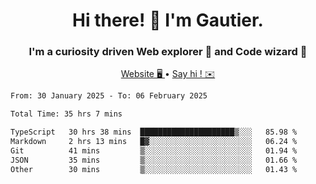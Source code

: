 <h1 align="center">Hi there! 👋 I'm Gautier.</h1>
<h3 align="center">I'm a curiosity driven Web explorer 🚀 and Code wizard 🧙</h3>

<p align="center">
  <a href="https://xisabla.github.io/">Website 🖥️ </a> •
  <a href="mailto:xisabla.dev@gmail.com">Say hi ! ✉️</a>
</p>

<!--START_SECTION:waka-->

```txt
From: 30 January 2025 - To: 06 February 2025

Total Time: 35 hrs 7 mins

TypeScript   30 hrs 38 mins  █████████████████████▒░░░   85.98 %
Markdown     2 hrs 13 mins   █▓░░░░░░░░░░░░░░░░░░░░░░░   06.24 %
Git          41 mins         ▒░░░░░░░░░░░░░░░░░░░░░░░░   01.94 %
JSON         35 mins         ▒░░░░░░░░░░░░░░░░░░░░░░░░   01.66 %
Other        30 mins         ▒░░░░░░░░░░░░░░░░░░░░░░░░   01.43 %
```

<!--END_SECTION:waka-->
